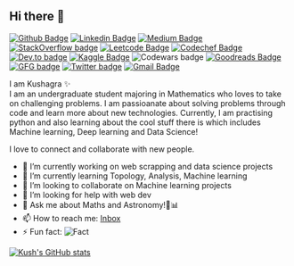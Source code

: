 ## Hi there 👋
[![Github Badge](https://img.shields.io/badge/-nivid26-purple?style=flat&logo=github&logoColor=white&link=https://github.com/nivid26)](https://github.com/nivid26)
[![Linkedin Badge](https://img.shields.io/badge/-Kushagra-blue?style=flat&logo=Linkedin&logoColor=white&link=https://www.linkedin.com/in/kushagra-bansal-96862a19b/)](https://www.linkedin.com/in/kushagra-bansal-96862a19b/)
[![Medium Badge](https://img.shields.io/badge/-@kushagra1101-000000?style=flat&labelColor=000000&logo=Medium&link=https://medium.com/@kushagra1101)](https://medium.com/@kushagra1101)
[![StackOverflow badge](https://img.shields.io/badge/-Kushagra-white?style=flat&logo=stack-overflow&logoColor=orange&link=https://stackoverflow.com/users/13550402/kushagra-bansal)](https://stackoverflow.com/users/13550402/kushagra-bansal)
[![Leetcode Badge](https://img.shields.io/badge/-Kush1101-pink?style=flat&logo=leetcode&logoColor=black&link=https://leetcode.com/kush1101/)](https://leetcode.com/kush1101/)
[![Codechef Badge](https://cp-logo.vercel.app/codechef/crisfuller?logo=true)](https://www.codechef.com/users/crisfuller)
[![Dev.to badge](https://img.shields.io/badge/-Kush-black?style=flat&logo=Dev.to&logoColor=white&link=https://dev.to/kush1101)](https://dev.to/kush1101)
[![Kaggle Badge](https://img.shields.io/badge/-kush1101-grey?style=flat&logo=kaggle&logoColor=aqua&link=https://www.kaggle.com/kush1101)](https://www.kaggle.com/kush1101)
![Codewars badge](https://img.shields.io/badge/-4kyu-blue?style=flat&logo=codewars&logoColor=red&link=https://codewars.com/users/crisfuller)
[![Goodreads Badge](https://img.shields.io/badge/-Goodreads-yellow?style=flat&logo=goodreads&logoColor=brown&link=https://www.goodreads.com/user/show/115877948-kushagra-bansal)](https://www.goodreads.com/user/show/115877948-kushagra-bansal)
[![GFG badge](https://img.shields.io/badge/-GFG-darkgreen?style=flat&logo=geeksforgeeks&logoColor=white&link=https://auth.geeksforgeeks.org/user/kush11/profile)](https://auth.geeksforgeeks.org/user/kush11/profile)
[![Twitter badge](https://img.shields.io/badge/-Kushagra-grey?style=flat&logo=twitter&logoColor=lightblue&link=https://twitter.com/Kushagr34372461)](https://twitter.com/Kushagr34372461)
[![Gmail Badge](https://img.shields.io/badge/-Kushagra-c14438?style=flat&logo=Gmail&logoColor=white&link=mailto:kushagrabansalajmer@gmail.com)](mailto:kushagrabansalajmer@gmail.com)


I am Kushagra ✨ <br>
I am an undergraduate student majoring in Mathematics who loves to take on challenging problems. I am passioanate about solving problems through code and learn more about new technologies. Currently, I am practising python and also learning about the cool stuff there is which includes Machine learning, Deep learning and Data Science!

I love to connect and collaborate with new people.


- 🔭 I’m currently working on web scrapping and data science projects
- 🌱 I’m currently learning Topology, Analysis, Machine learning
- 👯 I’m looking to collaborate on Machine learning projects
- 🤔 I’m looking for help with web dev
- 💬 Ask me about Maths and Astronomy!🔭📊
- 📫 How to reach me: [Inbox](mailto:kushagrabansalajmer@gmail.com)
- ⚡ Fun fact: ![Fact](https://render.githubusercontent.com/render/math?math=\sum_{1}^{\infty}x%20=%20\frac{-1}{12})

[![Kush's GitHub stats](https://github-readme-stats.vercel.app/api?username=kush1101&show_icons=true&theme=tokyonight)](https://github.com/kush1101)

<!--
Online presence:

[Linkedin](https://www.linkedin.com/in/kushagra-bansal-96862a19b/)

[Medium](https://medium.com/@kushagra1101)

[Codewars](https://www.codewars.com/users/crisfuller)

[Project Euler](https://projecteuler.net/profile/crisfuller.png)

[StackOverflow](https://stackoverflow.com/users/13550402/kushagra-bansal)

[Dev.to](https://dev.to/kush1101)

[GeeksForGeeks](https://auth.geeksforgeeks.org/user/kush11/profile)

[GoodReads](https://www.goodreads.com/user/show/115877948-kushagra-bansal)
-->

<!--
**Kush1101/Kush1101** is a ✨ _special_ ✨ repository because its `README.md` (this file) appears on your GitHub profile.

Here are some ideas to get you started:


-->
